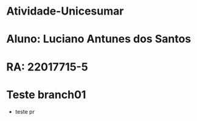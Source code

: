 # Atividade-Unicesumar
# Aluno: Luciano Antunes dos Santos
# RA: 22017715-5
# Teste branch01
+ teste pr
